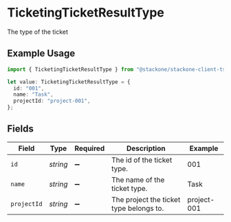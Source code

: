 # TicketingTicketResultType

The type of the ticket

## Example Usage

```typescript
import { TicketingTicketResultType } from "@stackone/stackone-client-ts/sdk/models/shared";

let value: TicketingTicketResultType = {
  id: "001",
  name: "Task",
  projectId: "project-001",
};
```

## Fields

| Field                                   | Type                                    | Required                                | Description                             | Example                                 |
| --------------------------------------- | --------------------------------------- | --------------------------------------- | --------------------------------------- | --------------------------------------- |
| `id`                                    | *string*                                | :heavy_minus_sign:                      | The id of the ticket type.              | 001                                     |
| `name`                                  | *string*                                | :heavy_minus_sign:                      | The name of the ticket type.            | Task                                    |
| `projectId`                             | *string*                                | :heavy_minus_sign:                      | The project the ticket type belongs to. | project-001                             |